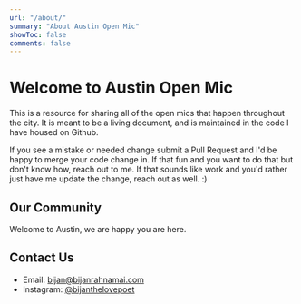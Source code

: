 ```yaml
---
url: "/about/"
summary: "About Austin Open Mic"
showToc: false
comments: false
---
```


# Welcome to Austin Open Mic

This is a resource for sharing all of the open mics that happen throughout the city. It is meant to be a living document, and is maintained in the code I have housed on Github.

If you see a mistake or needed change submit a Pull Request and I'd be happy to merge your code change in. If that fun and you want to do that but don't know how, reach out to me. If that sounds like work and you'd rather just have me update the change, reach out as well. :)

## Our Community

Welcome to Austin, we are happy you are here.

## Contact Us


- Email: [bijan@bijanrahnamai.com](bijan@bijanrahnamai.com)
- Instagram: [@bijanthelovepoet](@bijanthelovepoet)
